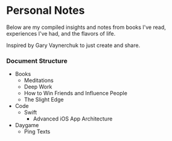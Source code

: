 # Personal Notes

Below are my compiled insights and notes from books I've read, experiences I've had, and the flavors of life.



Inspired by Gary Vaynerchuk to just create and share.



### Document Structure

- Books
  - Meditations
  - Deep Work
  - How to Win Friends and Influence People
  - The Slight Edge
- Code
  - Swift
    - Advanced iOS App Architecture
- Daygame
  - Ping Texts
